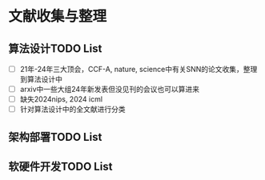 # 文献收集与整理

## 算法设计TODO List

 - [ ] 21年-24年三大顶会，CCF-A, nature, science中有关SNN的论文收集，整理到算法设计中
 - [ ] arxiv中一些大组24年新发表但没见刊的会议也可以算进来
 - [ ] 缺失2024nips, 2024 icml
 - [ ] 针对算法设计中的全文献进行分类

## 架构部署TODO List

## 软硬件开发TODO List